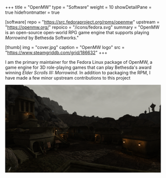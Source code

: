 +++
title = "OpenMW"
type = "Software"
weight = 10
showDetailPane = true
hidefrontmatter = true

[software]
repo = "https://src.fedoraproject.org/rpms/openmw"
upstream = "https://openmw.org/"
repoico = "/icons/fedora.svg"
summary = "OpenMW is an open-source open-world RPG game engine that supports playing *Morrowind* by Bethesda Softworks."

[thumb]
img = "cover.jpg"
caption = "OpenMW logo"
src = "https://www.steamgriddb.com/grid/186632"
+++

I am the primary maintainer for the Fedora Linux package of OpenMW, a game engine for 3D role-playing games that can play Bethesda's award winning *Elder Scrolls III: Morrowind*. In addition to packaging the RPM, I have made a few minor upstream contributions to this project
<!--more-->
![OpenMW Screenshot, taken from [openmw.org](https://openmw.org/media/)](screenshot.png)